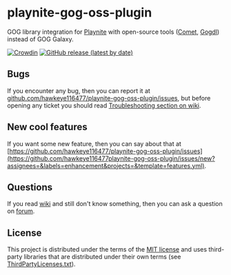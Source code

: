 # playnite-gog-oss-plugin
GOG library integration for [Playnite](https://github.com/JosefNemec/Playnite) with open-source tools ([Comet](https://github.com/imLinguin/comet), [Gogdl](https://github.com/Heroic-Games-Launcher/heroic-gogdl)) instead of GOG Galaxy.

[![Crowdin](https://badges.crowdin.net/playnite-legendary-plugin/localized.svg)](https://crowdin.com/project/playnite-legendary-plugin)
[![GitHub release (latest by date)](https://img.shields.io/github/downloads/hawkeye116477/playnite-gog-oss-plugin/latest/total)](https://github.com/hawkeye116477/playnite-gog-oss-plugin/releases/latest)

## **Bugs**
If you encounter any bug, then you can report it at [github.com/hawkeye116477/playnite-gog-oss-plugin/issues](https://github.com/hawkeye116477/playnite-gog-oss-plugin/issues), but before opening any ticket you should read [Troubleshooting section on wiki](https://github.com/hawkeye116477/playnite-gog-oss-plugin/wiki/Troubleshooting).

## **New cool features**
If you want some new feature, then you can say about that at [https://github.com/hawkeye116477/playnite-gog-oss-plugin/issues](https://github.com/hawkeye116477playnite-gog-oss-plugin/issues/new?assignees=&labels=enhancement&projects=&template=features.yml).

## **Questions**
If you read [wiki](https://github.com/hawkeye116477/playnite-gog-oss-plugin/wiki) and still don't know something, then you can ask a question on [forum](https://github.com/hawkeye116477/playnite-gog-oss-plugin/discussions).

## **License**
This project is distributed under the terms of the [MIT license](/LICENSE) and uses third-party libraries that are distributed under their own terms (see [ThirdPartyLicenses.txt](/ThirdPartyLicenses.txt)).
